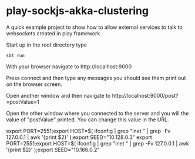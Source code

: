 # play-sockjs-akka-clustering
A quick example project to show how to allow external services to talk to websockets created in play framework.

Start up in the root directory type

    sbt run

With your browser navigate to http://localhost:9000

Press connect and then type any messages you should see them print out on the browser screen.

Open another window and then navigate to http://localhost:9000/post?=postValue=1

Open the other window where you connected to the server and you will the value of "postValue" printed. 
You can change this value in the URL.



export PORT=2551;export HOST=$( ifconfig | grep "inet " | grep -Fv 127.0.0.1 | awk '{print $2}' );export SEED="10.128.0.3"
export PORT=2551;export HOST=$( ifconfig | grep "inet " | grep -Fv 127.0.0.1 | awk '{print $2}' );export SEED="10.166.0.2"


